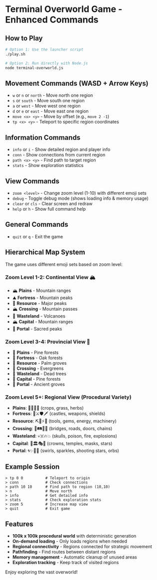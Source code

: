 # Terminal Overworld Game - Enhanced Commands

## How to Play
```bash
# Option 1: Use the launcher script
./play.sh

# Option 2: Run directly with Node.js
node terminal-overworld.js
```

## Movement Commands (WASD + Arrow Keys)
- `w` or `n` or `north` - Move north one region
- `s` or `south` - Move south one region
- `a` or `west` - Move west one region  
- `d` or `e` or `east` - Move east one region
- `move <x> <y>` - Move by offset (e.g., `move 2 -1`)
- `tp <x> <y>` - Teleport to specific region coordinates

## Information Commands
- `info` or `i` - Show detailed region and player info
- `conn` - Show connections from current region
- `path <x> <y>` - Find path to target region
- `stats` - Show exploration statistics

## View Commands
- `zoom <level>` - Change zoom level (1-10) with different emoji sets
- `debug` - Toggle debug mode (shows loading info & memory usage)
- `clear` or `cls` - Clear screen and redraw
- `help` or `h` - Show full command help

## General Commands
- `quit` or `q` - Exit the game

## Hierarchical Map System
The game uses different emoji sets based on zoom level:

### **Zoom Level 1-2: Continental View** 🏔️
- 🏔️ **Plains** - Mountain ranges
- ⛰️ **Fortress** - Mountain peaks
- 🗻 **Resource** - Major peaks
- 🏔️ **Crossing** - Mountain passes
- 🌋 **Wasteland** - Volcanoes
- 🏔️ **Capital** - Mountain ranges
- 🗻 **Portal** - Sacred peaks

### **Zoom Level 3-4: Provincial View** 🌲
- 🌲 **Plains** - Pine forests
- 🌳 **Fortress** - Oak forests
- 🌴 **Resource** - Palm groves
- 🎄 **Crossing** - Evergreens
- 🥔 **Wasteland** - Dead trees
- 🌲 **Capital** - Pine forests
- 🌳 **Portal** - Ancient groves

### **Zoom Level 5+: Regional View** (Procedural Variety)
- **Plains**: 🌾🌱🌿🍃 (crops, grass, herbs)
- **Fortress**: 🏰⚔️🛡️🗡️ (castles, weapons, shields)
- **Resource**: ⛏️💎⚡🔧 (tools, gems, energy, machinery)
- **Crossing**: 🌉🛤️🚪🔗 (bridges, roads, doors, chains)
- **Wasteland**: 💀☠️🔥💥 (skulls, poison, fire, explosions)
- **Capital**: 👑🏛️🎭💫 (crowns, temples, masks, stars)
- **Portal**: 🌀✨🌠🔮 (swirls, sparkles, shooting stars, orbs)

## Example Session
```
> tp 0 0          # Teleport to origin
> conn            # Check connections
> path 10 10      # Find path to region (10,10)
> n               # Move north
> info            # Get detailed info
> stats           # Check exploration stats
> zoom 5          # Increase map view
> quit            # Exit game
```

## Features
- **100k x 100k procedural world** with deterministic generation
- **On-demand loading** - Only loads regions when needed
- **Regional connectivity** - Regions connected for strategic movement
- **Pathfinding** - Find routes between distant regions
- **Memory management** - Automatic cleanup of unused areas
- **Exploration tracking** - Keep track of visited regions

Enjoy exploring the vast overworld!
